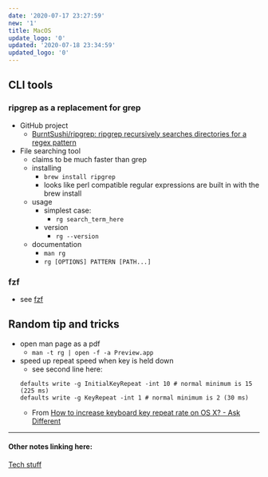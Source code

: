 ```yaml
---
date: '2020-07-17 23:27:59'
new: '1'
title: MacOS
update_logo: '0'
updated: '2020-07-18 23:34:59'
updated_logo: '0'
---
```

## CLI tools
### ripgrep as a replacement for grep
* GitHub project
  * [BurntSushi/ripgrep: ripgrep recursively searches directories for a regex pattern](https://github.com/BurntSushi/ripgrep)
* File searching tool
  * claims to be much faster than grep
  * installing
    * `brew install ripgrep`
    * looks like perl compatible regular expressions are built in with the brew
      install
  * usage
    * simplest case:
      * `rg search_term_here`
    * version
      * `rg --version`
  * documentation
    * `man rg`
    * `rg [OPTIONS] PATTERN [PATH...]`

### fzf
* see [fzf](/fzf)

## Random tip and tricks
* open man page as a pdf
  * `man -t rg | open -f -a Preview.app`
* speed up repeat speed when key is held down
  * see second line here:
  ```
  defaults write -g InitialKeyRepeat -int 10 # normal minimum is 15 (225 ms)
  defaults write -g KeyRepeat -int 1 # normal minimum is 2 (30 ms)
  ```
  * From [How to increase keyboard key repeat rate on OS X? - Ask Different](https://apple.stackexchange.com/questions/10467/how-to-increase-keyboard-key-repeat-rate-on-os-x)

---
#### Other notes linking here:

[Tech stuff](/Tech-stuff)
